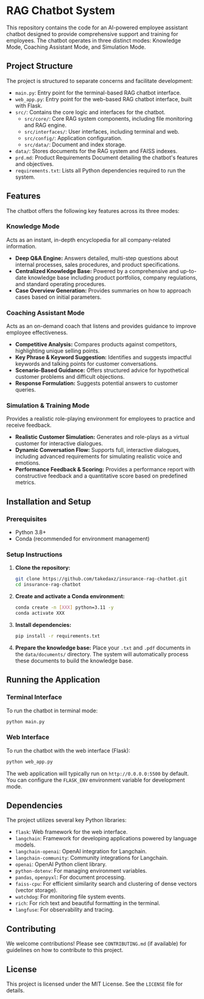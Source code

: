 # RAG Chatbot System

This repository contains the code for an AI-powered employee assistant chatbot designed to provide comprehensive support and training for employees. The chatbot operates in three distinct modes: Knowledge Mode, Coaching Assistant Mode, and Simulation Mode.

## Project Structure

The project is structured to separate concerns and facilitate development:

- `main.py`: Entry point for the terminal-based RAG chatbot interface.
- `web_app.py`: Entry point for the web-based RAG chatbot interface, built with Flask.
- `src/`: Contains the core logic and interfaces for the chatbot.
  - `src/core/`: Core RAG system components, including file monitoring and RAG engine.
  - `src/interfaces/`: User interfaces, including terminal and web.
  - `src/config/`: Application configuration.
  - `src/data/`: Document and index storage.
- `data/`: Stores documents for the RAG system and FAISS indexes.
- `prd.md`: Product Requirements Document detailing the chatbot's features and objectives.
- `requirements.txt`: Lists all Python dependencies required to run the system.

## Features

The chatbot offers the following key features across its three modes:

### Knowledge Mode
Acts as an instant, in-depth encyclopedia for all company-related information.
- **Deep Q&A Engine:** Answers detailed, multi-step questions about internal processes, sales procedures, and product specifications.
- **Centralized Knowledge Base:** Powered by a comprehensive and up-to-date knowledge base including product portfolios, company regulations, and standard operating procedures.
- **Case Overview Generation:** Provides summaries on how to approach cases based on initial parameters.

### Coaching Assistant Mode
Acts as an on-demand coach that listens and provides guidance to improve employee effectiveness.
- **Competitive Analysis:** Compares products against competitors, highlighting unique selling points.
- **Key Phrase & Keyword Suggestion:** Identifies and suggests impactful keywords and talking points for customer conversations.
- **Scenario-Based Guidance:** Offers structured advice for hypothetical customer problems and difficult objections.
- **Response Formulation:** Suggests potential answers to customer queries.

### Simulation & Training Mode
Provides a realistic role-playing environment for employees to practice and receive feedback.
- **Realistic Customer Simulation:** Generates and role-plays as a virtual customer for interactive dialogues.
- **Dynamic Conversation Flow:** Supports full, interactive dialogues, including advanced requirements for simulating realistic voice and emotions.
- **Performance Feedback & Scoring:** Provides a performance report with constructive feedback and a quantitative score based on predefined metrics.

## Installation and Setup

### Prerequisites

- Python 3.8+
- Conda (recommended for environment management)

### Setup Instructions

1.  **Clone the repository:**
    ```bash
    git clone https://github.com/takedaxz/insurance-rag-chatbot.git
    cd insurance-rag-chatbot
    ```

2.  **Create and activate a Conda environment:**
    ```bash
    conda create -n [XXX] python=3.11 -y
    conda activate XXX
    ```

3.  **Install dependencies:**
    ```bash
    pip install -r requirements.txt
    ```

4.  **Prepare the knowledge base:**
    Place your `.txt` and `.pdf` documents in the `data/documents/` directory. The system will automatically process these documents to build the knowledge base.

## Running the Application

### Terminal Interface

To run the chatbot in terminal mode:

```bash
python main.py
```

### Web Interface

To run the chatbot with the web interface (Flask):

```bash
python web_app.py
```
The web application will typically run on `http://0.0.0.0:5500` by default. You can configure the `FLASK_ENV` environment variable for development mode.

## Dependencies

The project utilizes several key Python libraries:

- `flask`: Web framework for the web interface.
- `langchain`: Framework for developing applications powered by language models.
- `langchain-openai`: OpenAI integration for Langchain.
- `langchain-community`: Community integrations for Langchain.
- `openai`: OpenAI Python client library.
- `python-dotenv`: For managing environment variables.
- `pandas`, `openpyxl`: For document processing.
- `faiss-cpu`: For efficient similarity search and clustering of dense vectors (vector storage).
- `watchdog`: For monitoring file system events.
- `rich`: For rich text and beautiful formatting in the terminal.
- `langfuse`: For observability and tracing.

## Contributing

We welcome contributions! Please see `CONTRIBUTING.md` (if available) for guidelines on how to contribute to this project.

## License

This project is licensed under the MIT License. See the `LICENSE` file for details.
